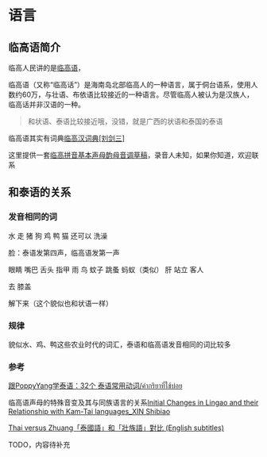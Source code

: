 # 语言

## 临高语简介

临高人民讲的是[临高语](https://baike.baidu.com/item/%E4%B8%B4%E9%AB%98%E8%AF%AD)，

临高语（又称“临高话”）是海南岛北部临高人的一种语言，属于侗台语系，使用人数约60万，与壮语、布依语比较接近的一种语言。尽管临高人被认为是汉族人，临高话并非汉语的一种。

> 和状语、泰语比较接近哦，没错，就是广西的状语和泰国的泰语

临高语其实有词典[临高汉词典[刘剑三]](https://github.com/hainan-lingao/data/raw/main/%E4%B8%B4%E9%AB%98%E6%B1%89%E8%AF%8D%E5%85%B8%5B%E5%88%98%E5%89%91%E4%B8%89%5D.pdf)

这里提供一套[临高拼音基本声母韵母音调草稿](https://github.com/hainan-lingao/data/tree/main/%E4%B8%B4%E9%AB%98%E6%8B%BC%E9%9F%B3%E5%9F%BA%E6%9C%AC%E5%A3%B0%E6%AF%8D%E9%9F%B5%E6%AF%8D%E9%9F%B3%E8%B0%83%E8%8D%89%E7%A8%BF)，录音人未知，如果你知道，欢迎联系

## 和泰语的关系

### 发音相同的词

水
走
猪
狗
鸡
鸭
猫
还可以
洗澡

脸：泰语发第四声，临高语发第一声


眼睛
嘴巴
舌头
指甲
雨
鸟
蚊子
跳蚤
蚂蚁（类似）
肝
站立
客人

去
膝盖

解下来（这个貌似也和状语一样）

### 规律

貌似水、鸡、鸭这些农业时代的词汇，泰语和临高语发音相同的词比较多

### 参考

[跟PoppyYang学泰语：32个 泰语常用动词/คำกริยาที่ใช้บ่อย](https://youtu.be/4r-LoJO0Kww)

临高语声母的特殊音变及其与同族语言的关系[Initial Changes in Lingao and their Relationship with Kam-Tai languages_XIN Shibiao](https://www.academia.edu/36909800/Initial_Changes_in_Lingao_and_their_Relationship_with_Kam_Tai_languages_XIN_Shibiao)

[Thai versus Zhuang「泰國語」和「壯族語」對比 (English subtitles)](https://youtu.be/-pkQG8vLDCM)

TODO，内容待补充
